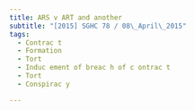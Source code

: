 ```yaml
---
title: ARS v ART and another 
subtitle: "[2015] SGHC 78 / 08\_April\_2015"
tags:
  - Contrac t
  - Formation
  - Tort
  - Induc ement of breac h of c ontrac t
  - Tort
  - Conspirac y

---
```


